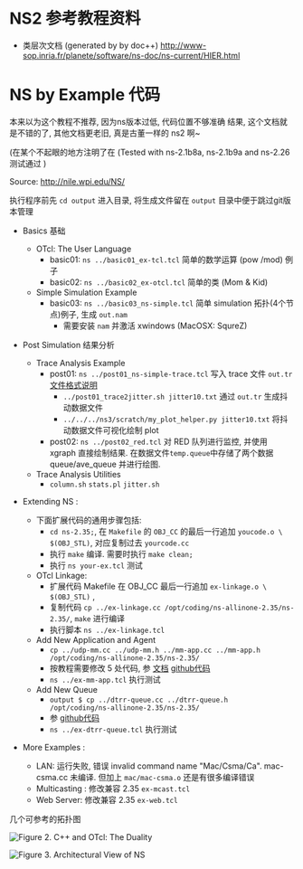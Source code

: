 # NS2 参考教程资料
* 类层次文档 (generated by by doc++)
http://www-sop.inria.fr/planete/software/ns-doc/ns-current/HIER.html


# NS by Example 代码

本来以为这个教程不推荐, 因为ns版本过低, 代码位置不够准确
结果, 这个文档就是不错的了, 其他文档更老旧, 真是古董一样的 ns2 啊~

(在某个不起眼的地方注明了在 (Tested with ns-2.1b8a, ns-2.1b9a and ns-2.26 测试通过 )

Source: http://nile.wpi.edu/NS/


执行程序前先 `cd output` 进入目录, 将生成文件留在 `output` 目录中便于跳过git版本管理

- Basics 基础
  * OTcl: The User Language
    + basic01: `ns ../basic01_ex-tcl.tcl` 简单的数学运算 (pow /mod) 例子
    + basic02: `ns ../basic02_ex-otcl.tcl` 简单的类 (Mom & Kid)
  * Simple Simulation Example
    + basic03: `ns ../basic03_ns-simple.tcl` 简单 simulation 拓扑(4个节点)例子, 生成 `out.nam`
       * 需要安装 `nam` 并激活 xwindows (MacOSX: SqureZ)
- Post Simulation 结果分析
  * Trace Analysis Example
    + post01: `ns ../post01_ns-simple-trace.tcl` 写入 trace 文件 `out.tr` [文件格式说明](http://nile.wpi.edu/NS/analysis.html)
      + `../post01_trace2jitter.sh jitter10.txt` 通过 `out.tr` 生成抖动数据文件
      + `../../../ns3/scratch/my_plot_helper.py jitter10.txt` 将抖动数据文件可视化绘制 plot
    + post02: `ns ../post02_red.tcl` 对 RED 队列进行监控, 并使用 xgraph 直接绘制结果. 在数据文件`temp.queue`中存储了两个数据 queue/ave_queue 并进行绘图.
  * Trace Analysis Utilities
      + `column.sh` `stats.pl` `jitter.sh`

- Extending NS :
  - 下面扩展代码的通用步骤包括:
    * `cd ns-2.35;`, 在 `Makefile` 的 `OBJ_CC` 的最后一行追加 `youcode.o \ $(OBJ_STL)`, 对应复制过去 `yourcode.cc`
    * 执行 `make` 编译. 需要时执行 `make clean;`
    * 执行 `ns your-ex.tcl` 测试
  * OTcl Linkage:
    + 扩展代码 Makefile 在 OBJ_CC 最后一行追加 `ex-linkage.o \ $(OBJ_STL)` ,
    + 复制代码 `cp ../ex-linkage.cc /opt/coding/ns-allinone-2.35/ns-2.35/`, `make` 进行编译
    + 执行脚本 `ns ../ex-linkage.tcl`
  * Add New Application and Agent
    + `cp ../udp-mm.cc ../udp-mm.h ../mm-app.cc ../mm-app.h /opt/coding/ns-allinone-2.35/ns-2.35/`
    + 按教程需要修改 5 处代码, 参 [文档](http://nile.wpi.edu/NS/new_app_agent.html) [github代码](https://github.com/chenzheng128/ns-allinone-2.35/commit/5015896cdcd3bee620da6ee3a01a376f4b4ed244)
    + `ns ../ex-mm-app.tcl` 执行测试
  * Add New Queue
    + `output $ cp ../dtrr-queue.cc ../dtrr-queue.h  /opt/coding/ns-allinone-2.35/ns-2.35/`
    +  参 [github代码](https://github.com/chenzheng128/ns-allinone-2.35/commit/971539d36cfd5701d8cdd6a2862c663a11f90188)
    +  `ns ../ex-dtrr-queue.tcl` 执行测试
- More Examples : 
  + LAN: 运行失败, 错误 invalid command name "Mac/Csma/Ca". mac-csma.cc 未编译. 但加上 `mac/mac-csma.o` 还是有很多编译错误
  + Multicasting : 修改兼容 2.35 `ex-mcast.tcl`
  + Web Server: 修改兼容 2.35 `ex-web.tcl`

几个可参考的拓扑图

![Figure 2. C++ and OTcl: The Duality](http://nile.wpi.edu/NS/Figure/fig2.gif)

![Figure 3. Architectural View of NS](http://nile.wpi.edu/NS/Figure/fig3.gif)
